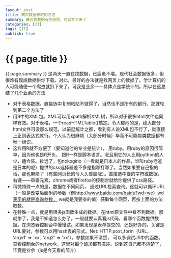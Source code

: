 ```yaml
---
layout: post
title: 网页数据获取的方法
summary: 最近找数据有些感悟，也就写下来了
categories: [IT]
tags: [IT]
publish: true
---
```

                     
# {{ page.title }} #
{{ page.summary }}
这两天一直在找数据，已疲惫不堪。现代社会数据很多，但很难有现成数据供你下载。对此，最好的办法就是找网页上的数据了。学计算机的人可能随便一个爬虫就扒下来了，可我是业余——具体点是学统计的。所以在这总结了几个业余的方法
* 对于表格数据，直接选中复制粘贴不就得了，当然也不是所有的都行。那就轮到第二个方法了
* 用R中的XML包。XML可以用xpath解析XML树，所以对于很多html文件也同样有效。对于表格，一个readHTMLTable()搞定。令人郁闷的是，绝大部分html文件可没那么规范。以前逛统计之都，看到有人说XML包不行了，就直接上正则表达式就行。个人认为很麻烦（大部分时候）毕竟不可能每类数据都有唯一标识。
* 这样用R就不方便了（要知道他的专业是统计）， 用ruby。用ruby的原因很简单，因为他也是R开头， 跟R一样是脚本语言。况且用它的人比用python的人少，适合装。扯远了，包nokogirio（一看就是日本人的作品，谁叫ruby老爸是日本的呢）提供的css选择器差不多是指哪打哪了。当然如果要自己指的话，那也麻烦了（有些网页长的令人头昏脑涨）。直接选中要的字符或数据，右键——审查元素，chrome或者firefox的控制台就给你提供了css路径。
* 稍微特殊一点的是，数据在不同网页， 通过URL检索查询。这就可以循环URL（一般是改变后面附的参数（例http://www.baidu.com/baidu?wd=we）wd表示的就是查询参数， we就是我要查的值）获取每个网页，再按上面的方法取数。
* 在特殊一点，就是用很多js函数生成的数据。在html原文件中看不到数据。那就惨了，我是不知道怎么办了。一般就要认真看js代码，看哪个函数提供数据。在浏览器控制台中慢慢试。如果发现是表单提交的，还是好办的。关键是URL要对。参数可以用hash表的形式。Net::HTTP.post_form（URL， ‘argv1’ => 'xx',  'arg2' => 'xx'）。参数如果不清楚， 可以多调试JS中的函数。查看控制台的network，这里对每个请求都有描述。说到这自己都不清楚了，毕竟是业余（js是今天看的简介）